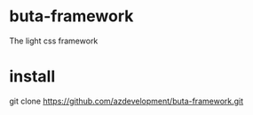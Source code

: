 # buta-framework
The light css framework 

# install
git clone https://github.com/azdevelopment/buta-framework.git
